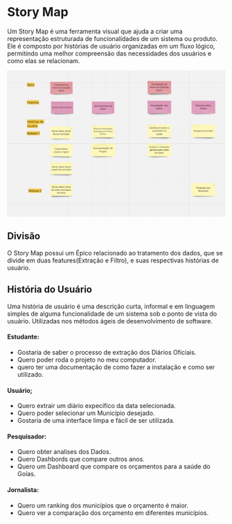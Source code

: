 # Story Map

Um  Story Map é uma ferramenta visual que ajuda a criar uma representação estruturada de funcionalidades de um sistema ou produto. Ele é composto por histórias de usuário organizadas em um fluxo lógico, permitindo uma melhor compreensão das necessidades dos usuários e como elas se relacionam.

![Story Map](./Imagens/StoryMap3.png)

## Divisão

O Story Map possui um Épico relacionado ao tratamento dos dados, que se divide em duas features(Extração e Filtro), e suas respectivas histórias de usuário.

## História do Usuário

Uma história de usuário é uma descrição curta, informal e em linguagem simples de alguma funcionalidade de um sistema sob o ponto de vista do usuário. Utilizadas nos métodos ágeis de desenvolvimento de software.

#### Estudante:
- Gostaria de saber o processo de extração dos Diários Oficiais.
- Quero poder roda o projeto no meu computador.
- quero ter uma documentação de como fazer a instalação e como ser utilizado.

#### Usuário;
- Quero extrair um diário expecifico da data selecionada.
- Quero poder selecionar um Município desejado.
- Gostaria de uma interface limpa e fácil de ser utilizada.

#### Pesquisador:
- Quero obter analises dos Dados.
- Quero Dashbords que compare outros anos.
- Quero um Dashboard que compare os orçamentos para a saúde do Goías.

#### Jornalista:
- Quero um ranking dos municípios que o orçamento é maior.
- Quero ver a comparação dos orçamento em diferentes municípios.
